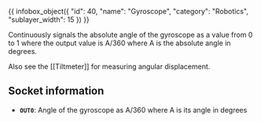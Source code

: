 {{ infobox_object({
	"id": 40,
	"name": "Gyroscope",
	"category": "Robotics",
	"sublayer_width": 15
}) }}

Continuously signals the absolute angle of the gyroscope as a value from 0 to 1 where the output value is A/360 where A is the absolute angle in degrees.

Also see the [[Tiltmeter]] for measuring angular displacement.

## Socket information
- **`OUT0`**: Angle of the gyroscope as A/360 where A is its angle in degrees